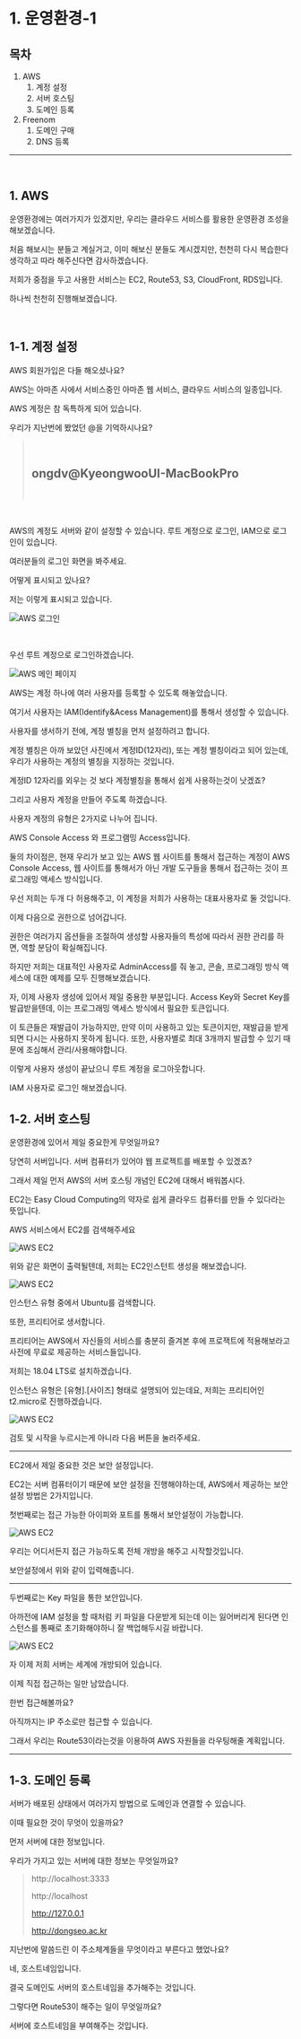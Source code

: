 # 1. 운영환경-1
## 목차
1. AWS
    1. 계정 설정
    2. 서버 호스팅
    3. 도메인 등록
2. Freenom
    1. 도메인 구매
    2. DNS 등록


---
<br>

## 1. AWS
운영환경에는 여러가지가 있겠지만, 우리는 클라우드 서비스를 활용한 운영환경 조성을 해보겠습니다.

처음 해보시는 분들고 계실거고, 이미 해보신 분들도 계시겠지만, 천천히 다시 복습한다 생각하고 따라 해주신다면 감사하겠습니다.

저희가 중점을 두고 사용한 서비스는 EC2, Route53, S3, CloudFront, RDS입니다.

하나씩 천천히 진행해보겠습니다.

<br>

## 1-1. 계정 설정

AWS 회원가입은 다들 해오셨나요?

AWS는 아마존 사에서 서비스중인 아마존 웹 서비스, 클라우드 서비스의 일종입니다.

AWS 계정은 참 독특하게 되어 있습니다.

우리가 지난번에 봤었던 @을 기억하시나요?

><br>
>
> ## ongdv@KyeongwooUI-MacBookPro
><br>
>

<br>

AWS의 계정도 서버와 같이 설정할 수 있습니다.
루트 계정으로 로그인, IAM으로 로그인이 있습니다.

여러분들의 로그인 화면을 봐주세요.

어떻게 표시되고 있나요?

저는 이렇게 표시되고 있습니다.

![AWS 로그인](assets/environment1.png) 

<br>

우선 루트 계정으로 로그인하겠습니다.

![AWS 메인 페이지](assets/environment2.png)

AWS는 계정 하나에 여러 사용자를 등록할 수 있도록 해놓았습니다.

여기서 사용자는 IAM(Identify&Acess Management)를 통해서 생성할 수 있습니다.

사용자를 생서하기 전에, 계정 별칭을 먼저 설정하려고 합니다.

계정 별칭은 아까 보았던 사진에서 계정ID(12자리), 또는 계정 별칭이라고 되어 있는데, 우리가 사용하는 계정의 별칭을 지정하는 것입니다.

계정ID 12자리를 외우는 것 보다 계정별칭을 통해서 쉽게 사용하는것이 낫겠죠?

그리고 사용자 계정을 만들어 주도록 하겠습니다.

사용자 계정의 유형은 2가지로 나누어 집니다.

AWS Console Access 와 프로그램밍 Access입니다.

둘의 차이점은, 현재 우리가 보고 있는 AWS 웹 사이트를 통해서 접근하는 계정이 AWS Console Access, 웹 사이트를 통해서가 아닌 개발 도구들을 통해서 접근하는 것이 프로그래밍 액세스 방식입니다.

우선 저희는 두개 다 허용해주고, 이 계정을 저희가 사용하는 대표사용자로 둘 것입니다.

이제 다음으로 권한으로 넘어갑니다.

권한은 여러가지 옵션들을 조절하여 생성할 사용자들의 특성에 따라서 권한 관리를 하면, 역할 분담이 확실해집니다.

하지만 저희는 대표적인 사용자로 AdminAccess를 줘 놓고, 콘솔, 프로그래밍 방식 액세스에 대한 예제를 모두 진행해보겠습니다.

자, 이제 사용자 생성에 있어서 제일 중용한 부분입니다. Access Key와 Secret Key를 발급받을텐데, 이는 프로그래밍 액세스 방식에서 필요한 토큰입니다.

이 토큰들은 재발급이 가능하지만, 만약 이미 사용하고 있는 토큰이지만, 재발급을 받게 되면 다시는 사용하지 못하게 됩니다. 또한, 사용자별로 최대 3개까지 발급할 수 있기 때문에 조심해서 관리/사용해야합니다.

이렇게 사용자 생성이 끝났으니 루트 계정을 로그아웃합니다.

IAM 사용자로 로그인 해보겠습니다.

## 1-2. 서버 호스팅
운영환경에 있어서 제일 중요한게 무엇일까요?

당연히 서버입니다. 서버 컴퓨터가 있어야 웹 프로젝트를 배포할 수 있겠죠?

그래서 제일 먼저 AWS의 서버 호스팅 개념인 EC2에 대해서 배워봅시다.

EC2는 Easy Cloud Computing의 약자로 쉽게 클라우드 컴퓨터를 만들 수 있다라는 뜻입니다.

AWS 서비스에서 EC2를 검색해주세요

![AWS EC2](assets/environment3.png)

위와 같은 화면이 출력될텐데, 저희는 EC2인스턴트 생성을 해보겠습니다.

![AWS EC2](assets/environment4.png)

인스턴스 유형 중에서 Ubuntu를 검색합니다.

또한, 프리티어로 생서합니다.

프리티어는 AWS에서 자신들의 서비스를 충분히 즐겨본 후에 프로잭트에 적용해보라고 사전에 무료로 제공하는 서비스들입니다.

저희는 18.04 LTS로 설치하겠습니다.

인스턴스 유형은 [유형].[사이즈] 형태로 설명되어 있는데요, 저희는 프리티어인 t2.micro로 진행하겠습니다.

![AWS EC2](assets/environment5.png)

검토 및 시작을 누르시는게 아니라 다음 버튼을 눌러주세요.

---

EC2에서 제일 중요한 것은 보안 설정입니다.

EC2는 서버 컴퓨터이기 때문에 보안 설정을 진행해야하는데, AWS에서 제공하는 보안 설정 방법은 2가지입니다. 

첫번째로는 접근 가능한 아이피와 포트를 통해서 보안설정이 가능합니다.

![AWS EC2](assets/environment6.png)

우리는 어디서든지 접근 가능하도록 전체 개방을 해주고 시작할것입니다.

보안설정에서 위와 같이 입력해줍니다.

---

두번째로는 Key 파일을 통한 보안입니다.

아까전에 IAM 설정을 할 때처럼 키 파일을 다운받게 되는데 이는 잃어버리게 된다면 인스턴스를 통째로 초기화해야하니 잘 백업해두시길 바랍니다.

![AWS EC2](assets/environment7.png)

자 이제 저희 서버는 세계에 개방되어 있습니다.

이제 직접 접근하는 일만 남았습니다.

한번 접근해볼까요?

아직까지는 IP 주소로만 접근할 수 있습니다.

그래서 우리는 Route53이라는것을 이용하여 AWS 자원들을 라우팅해줄 계획입니다.

---
## 1-3. 도메인 등록
서버가 배포된 상태에서 여러가지 방법으로 도메인과 연결할 수 있습니다.

이때 필요한 것이 무엇이 있을까요?

먼저 서버에 대한 정보입니다.

우리가 가지고 있는 서버에 대한 정보는 무엇일까요?

>
> http://localhost:3333
>
> http://localhost
>
> http://127.0.0.1
>
> http://dongseo.ac.kr
>

지난번에 말씀드린 이 주소체계들을 무엇이라고 부른다고 했었나요?

네, 호스트네임입니다.

결국 도메인도 서버의 호스트네임을 추가해주는 것입니다.

그렇다면 Route53이 해주는 일이 무엇일까요?

서버에 호스트네임을 부여해주는 것입니다.